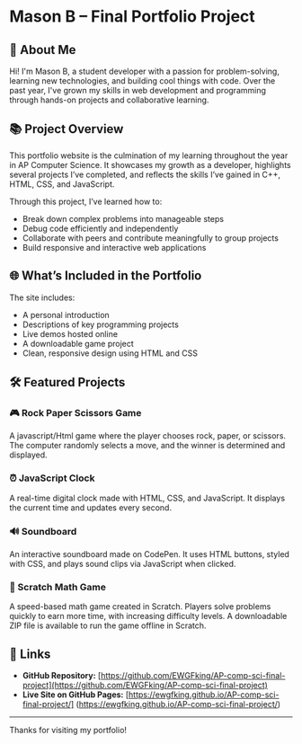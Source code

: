 # Mason B – Final Portfolio Project

## 👋 About Me

Hi! I'm Mason B, a student developer with a passion for problem-solving, learning new technologies, and building cool things with code. Over the past year, I've grown my skills in web development and programming through hands-on projects and collaborative learning.

## 📚 Project Overview

This portfolio website is the culmination of my learning throughout the year in AP Computer Science. It showcases my growth as a developer, highlights several projects I’ve completed, and reflects the skills I’ve gained in C++, HTML, CSS, and JavaScript.

Through this project, I’ve learned how to:
- Break down complex problems into manageable steps
- Debug code efficiently and independently
- Collaborate with peers and contribute meaningfully to group projects
- Build responsive and interactive web applications

## 🌐 What’s Included in the Portfolio

The site includes:
- A personal introduction
- Descriptions of key programming projects
- Live demos hosted online
- A downloadable game project
- Clean, responsive design using HTML and CSS

## 🛠️ Featured Projects

### 🎮 Rock Paper Scissors Game
A javascript/Html game where the player chooses rock, paper, or scissors. The computer randomly selects a move, and the winner is determined and displayed.

### ⏰ JavaScript Clock
A real-time digital clock made with HTML, CSS, and JavaScript. It displays the current time and updates every second.

### 🔊 Soundboard
An interactive soundboard made on CodePen. It uses HTML buttons, styled with CSS, and plays sound clips via JavaScript when clicked.

### 🧮 Scratch Math Game
A speed-based math game created in Scratch. Players solve problems quickly to earn more time, with increasing difficulty levels. A downloadable ZIP file is available to run the game offline in Scratch.

## 🔗 Links

- **GitHub Repository:** [https://github.com/EWGFking/AP-comp-sci-final-project](https://github.com/EWGFking/AP-comp-sci-final-project)
- **Live Site on GitHub Pages:** [https://ewgfking.github.io/AP-comp-sci-final-project/] (https://ewgfking.github.io/AP-comp-sci-final-project/)

---

Thanks for visiting my portfolio!
